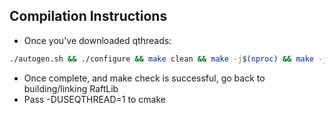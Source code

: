 ## Compilation Instructions
* Once you've downloaded qthreads:
```bash
./autogen.sh && ./configure && make clean && make -j$(nproc) && make -j1 check && sudo make install
```
* Once complete, and make check is successful, go back to building/linking RaftLib
* Pass -DUSEQTHREAD=1 to cmake

